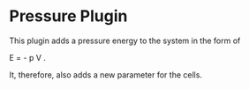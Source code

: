 # Pressure Plugin

This plugin adds a pressure energy to the system in the form of

   E = - p V   .

It, therefore, also adds a new parameter for the cells.